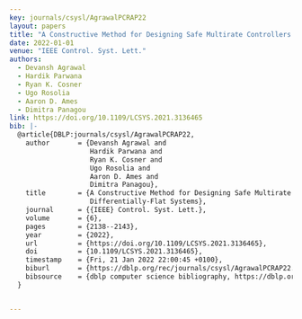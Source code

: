 ```yaml
---
key: journals/csysl/AgrawalPCRAP22
layout: papers
title: "A Constructive Method for Designing Safe Multirate Controllers for Differentially-Flat Systems."
date: 2022-01-01
venue: "IEEE Control. Syst. Lett."
authors:
  - Devansh Agrawal
  - Hardik Parwana
  - Ryan K. Cosner
  - Ugo Rosolia
  - Aaron D. Ames
  - Dimitra Panagou
link: https://doi.org/10.1109/LCSYS.2021.3136465
bib: |-
  @article{DBLP:journals/csysl/AgrawalPCRAP22,
    author       = {Devansh Agrawal and
                    Hardik Parwana and
                    Ryan K. Cosner and
                    Ugo Rosolia and
                    Aaron D. Ames and
                    Dimitra Panagou},
    title        = {A Constructive Method for Designing Safe Multirate Controllers for
                    Differentially-Flat Systems},
    journal      = {{IEEE} Control. Syst. Lett.},
    volume       = {6},
    pages        = {2138--2143},
    year         = {2022},
    url          = {https://doi.org/10.1109/LCSYS.2021.3136465},
    doi          = {10.1109/LCSYS.2021.3136465},
    timestamp    = {Fri, 21 Jan 2022 22:00:45 +0100},
    biburl       = {https://dblp.org/rec/journals/csysl/AgrawalPCRAP22.bib},
    bibsource    = {dblp computer science bibliography, https://dblp.org}
  }


---
```

